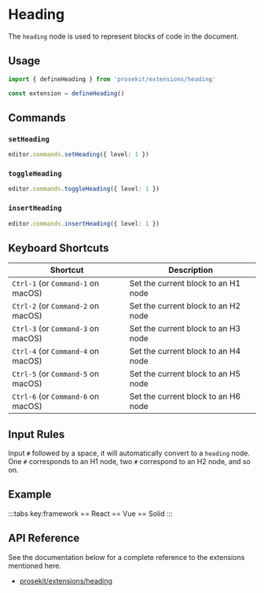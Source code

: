 # Heading

The `heading` node is used to represent blocks of code in the document.

## Usage

```ts
import { defineHeading } from 'prosekit/extensions/heading'

const extension = defineHeading()
```

## Commands

### `setHeading`

```ts
editor.commands.setHeading({ level: 1 })
```

### `toggleHeading`

```ts
editor.commands.toggleHeading({ level: 1 })
```

### `insertHeading`

```ts
editor.commands.insertHeading({ level: 1 })
```

## Keyboard Shortcuts

| Shortcut                           | Description                         |
| ---------------------------------- | ----------------------------------- |
| `Ctrl-1` (or `Command-1` on macOS) | Set the current block to an H1 node |
| `Ctrl-2` (or `Command-2` on macOS) | Set the current block to an H2 node |
| `Ctrl-3` (or `Command-3` on macOS) | Set the current block to an H3 node |
| `Ctrl-4` (or `Command-4` on macOS) | Set the current block to an H4 node |
| `Ctrl-5` (or `Command-5` on macOS) | Set the current block to an H5 node |
| `Ctrl-6` (or `Command-6` on macOS) | Set the current block to an H6 node |

## Input Rules

Input `#` followed by a space, it will automatically convert to a `heading` node. One `#` corresponds to an H1 node, two `#` correspond to an H2 node, and so on.

## Example

<script setup>
import { ExamplePlaygroundLazy } from '../../components/example-playground-lazy'
</script>

:::tabs key:framework
== React
<ExamplePlaygroundLazy example="react-heading" />
== Vue
<ExamplePlaygroundLazy example="vue-heading" />
== Solid
<ExamplePlaygroundLazy example="solid-heading" />
:::

## API Reference

See the documentation below for a complete reference to the extensions mentioned here.

- [prosekit/extensions/heading](/references/extensions/heading)
